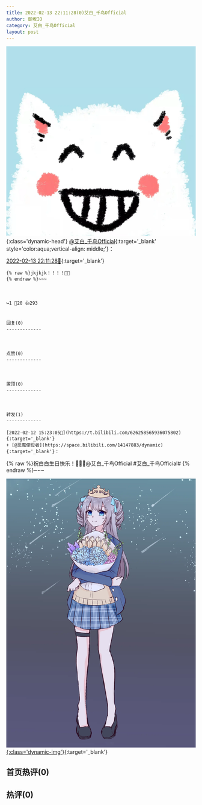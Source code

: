 ```yaml
---
title: 2022-02-13 22:11:28(0)艾白_千鸟Official
author: 御坂IO
category: 艾白_千鸟Official
layout: post
---
```


![img](/images/9ae8b9445fd0665cc014d9080156a45271be73c6.jpg){:class='dynamic-head'}
[@艾白_千鸟Official](https://space.bilibili.com/334537711/dynamic){:target='_blank' style='color:aqua;vertical-align: middle;'}：

[2022-02-13 22:11:28🔗](https://t.bilibili.com/626734890697232339){:target='_blank'}

~~~
{% raw %}jkjkjk！！！！🤤🤤
{% endraw %}~~~



↪️1 💬20 👍293


回复(0)
-------------



点赞(0)
-------------



置顶(0)
-------------



转发(1)
-------------

[2022-02-12 15:23:05🔗](https://t.bilibili.com/626258565936075802){:target='_blank'}
+ [@恶魔使役者](https://space.bilibili.com/14147883/dynamic){:target='_blank'}：
~~~
{% raw %}祝白白生日快乐！🥳🥳🥳@艾白_千鸟Official #艾白_千鸟Official#
{% endraw %}~~~


[![img](/images/0d8cc369e9bd0e48ea03897a95b594c8d18aa32c.png){:class='dynamic-img'}](/images/0d8cc369e9bd0e48ea03897a95b594c8d18aa32c.png){:target='_blank'}




首页热评(0)
-------------



热评(0)
-------------



